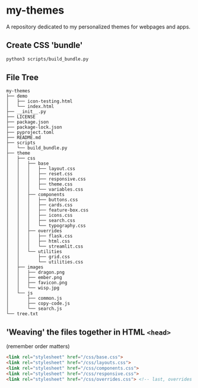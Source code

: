 # my-themes
A repository dedicated to my personalized themes for webpages and apps.

## Create CSS 'bundle'
```bash
python3 scripts/build_bundle.py
```

## File Tree 
```
my-themes
├── demo
│   ├── icon-testing.html
│   └── index.html
├── __init__.py
├── LICENSE
├── package.json
├── package-lock.json
├── pyproject.toml
├── README.md
├── scripts
│   └── build_bundle.py
├── theme
│   ├── css
│   │   ├── base
│   │   │   ├── layout.css
│   │   │   ├── reset.css
│   │   │   ├── responsive.css
│   │   │   ├── theme.css
│   │   │   └── variables.css
│   │   ├── components
│   │   │   ├── buttons.css
│   │   │   ├── cards.css
│   │   │   ├── feature-box.css
│   │   │   ├── icons.css
│   │   │   ├── search.css
│   │   │   └── typography.css
│   │   ├── overrides
│   │   │   ├── flask.css
│   │   │   ├── html.css
│   │   │   └── streamlit.css
│   │   └── utilities
│   │       ├── grid.css
│   │       └── utilities.css
│   ├── images
│   │   ├── dragon.png
│   │   ├── ember.png
│   │   ├── favicon.png
│   │   └── wisp.jpg
│   └── js
│       ├── common.js
│       ├── copy-code.js
│       └── search.js
└── tree.txt
```

## 'Weaving' the files together in HTML `<head>` 
(remember order matters)
```html
<link rel="stylesheet" href="/css/base.css">
<link rel="stylesheet" href="/css/layouts.css">
<link rel="stylesheet" href="/css/components.css">
<link rel="stylesheet" href="/css/responsive.css">  
<link rel="stylesheet" href="/css/overrides.css"> <!-- last, overrides previous -->
```

